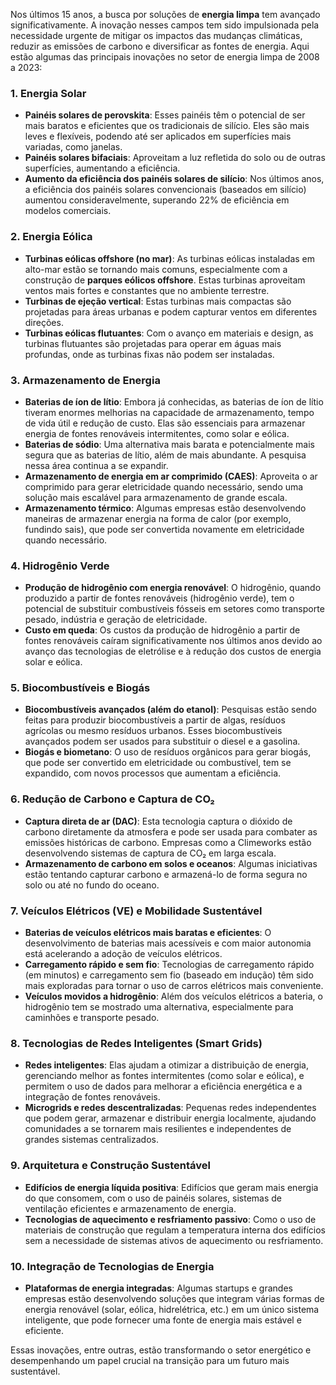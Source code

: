 Nos últimos 15 anos, a busca por soluções de **energia limpa** tem avançado significativamente. A inovação nesses campos tem sido impulsionada pela necessidade urgente de mitigar os impactos das mudanças climáticas, reduzir as emissões de carbono e diversificar as fontes de energia. Aqui estão algumas das principais inovações no setor de energia limpa de 2008 a 2023:

### 1. **Energia Solar**

* **Painéis solares de perovskita**: Esses painéis têm o potencial de ser mais baratos e eficientes que os tradicionais de silício. Eles são mais leves e flexíveis, podendo até ser aplicados em superfícies mais variadas, como janelas.
* **Painéis solares bifaciais**: Aproveitam a luz refletida do solo ou de outras superfícies, aumentando a eficiência.
* **Aumento da eficiência dos painéis solares de silício**: Nos últimos anos, a eficiência dos painéis solares convencionais (baseados em silício) aumentou consideravelmente, superando 22% de eficiência em modelos comerciais.

### 2. **Energia Eólica**

* **Turbinas eólicas offshore (no mar)**: As turbinas eólicas instaladas em alto-mar estão se tornando mais comuns, especialmente com a construção de **parques eólicos offshore**. Estas turbinas aproveitam ventos mais fortes e constantes que no ambiente terrestre.
* **Turbinas de ejeção vertical**: Estas turbinas mais compactas são projetadas para áreas urbanas e podem capturar ventos em diferentes direções.
* **Turbinas eólicas flutuantes**: Com o avanço em materiais e design, as turbinas flutuantes são projetadas para operar em águas mais profundas, onde as turbinas fixas não podem ser instaladas.

### 3. **Armazenamento de Energia**

* **Baterias de íon de lítio**: Embora já conhecidas, as baterias de íon de lítio tiveram enormes melhorias na capacidade de armazenamento, tempo de vida útil e redução de custo. Elas são essenciais para armazenar energia de fontes renováveis intermitentes, como solar e eólica.
* **Baterias de sódio**: Uma alternativa mais barata e potencialmente mais segura que as baterias de lítio, além de mais abundante. A pesquisa nessa área continua a se expandir.
* **Armazenamento de energia em ar comprimido (CAES)**: Aproveita o ar comprimido para gerar eletricidade quando necessário, sendo uma solução mais escalável para armazenamento de grande escala.
* **Armazenamento térmico**: Algumas empresas estão desenvolvendo maneiras de armazenar energia na forma de calor (por exemplo, fundindo sais), que pode ser convertida novamente em eletricidade quando necessário.

### 4. **Hidrogênio Verde**

* **Produção de hidrogênio com energia renovável**: O hidrogênio, quando produzido a partir de fontes renováveis (hidrogênio verde), tem o potencial de substituir combustíveis fósseis em setores como transporte pesado, indústria e geração de eletricidade.
* **Custo em queda**: Os custos da produção de hidrogênio a partir de fontes renováveis caíram significativamente nos últimos anos devido ao avanço das tecnologias de eletrólise e à redução dos custos de energia solar e eólica.

### 5. **Biocombustíveis e Biogás**

* **Biocombustíveis avançados (além do etanol)**: Pesquisas estão sendo feitas para produzir biocombustíveis a partir de algas, resíduos agrícolas ou mesmo resíduos urbanos. Esses biocombustíveis avançados podem ser usados para substituir o diesel e a gasolina.
* **Biogás e biometano**: O uso de resíduos orgânicos para gerar biogás, que pode ser convertido em eletricidade ou combustível, tem se expandido, com novos processos que aumentam a eficiência.

### 6. **Redução de Carbono e Captura de CO₂**

* **Captura direta de ar (DAC)**: Esta tecnologia captura o dióxido de carbono diretamente da atmosfera e pode ser usada para combater as emissões históricas de carbono. Empresas como a Climeworks estão desenvolvendo sistemas de captura de CO₂ em larga escala.
* **Armazenamento de carbono em solos e oceanos**: Algumas iniciativas estão tentando capturar carbono e armazená-lo de forma segura no solo ou até no fundo do oceano.

### 7. **Veículos Elétricos (VE) e Mobilidade Sustentável**

* **Baterias de veículos elétricos mais baratas e eficientes**: O desenvolvimento de baterias mais acessíveis e com maior autonomia está acelerando a adoção de veículos elétricos.
* **Carregamento rápido e sem fio**: Tecnologias de carregamento rápido (em minutos) e carregamento sem fio (baseado em indução) têm sido mais exploradas para tornar o uso de carros elétricos mais conveniente.
* **Veículos movidos a hidrogênio**: Além dos veículos elétricos a bateria, o hidrogênio tem se mostrado uma alternativa, especialmente para caminhões e transporte pesado.

### 8. **Tecnologias de Redes Inteligentes (Smart Grids)**

* **Redes inteligentes**: Elas ajudam a otimizar a distribuição de energia, gerenciando melhor as fontes intermitentes (como solar e eólica), e permitem o uso de dados para melhorar a eficiência energética e a integração de fontes renováveis.
* **Microgrids e redes descentralizadas**: Pequenas redes independentes que podem gerar, armazenar e distribuir energia localmente, ajudando comunidades a se tornarem mais resilientes e independentes de grandes sistemas centralizados.

### 9. **Arquitetura e Construção Sustentável**

* **Edifícios de energia líquida positiva**: Edifícios que geram mais energia do que consomem, com o uso de painéis solares, sistemas de ventilação eficientes e armazenamento de energia.
* **Tecnologias de aquecimento e resfriamento passivo**: Como o uso de materiais de construção que regulam a temperatura interna dos edifícios sem a necessidade de sistemas ativos de aquecimento ou resfriamento.

### 10. **Integração de Tecnologias de Energia**

* **Plataformas de energia integradas**: Algumas startups e grandes empresas estão desenvolvendo soluções que integram várias formas de energia renovável (solar, eólica, hidrelétrica, etc.) em um único sistema inteligente, que pode fornecer uma fonte de energia mais estável e eficiente.

Essas inovações, entre outras, estão transformando o setor energético e desempenhando um papel crucial na transição para um futuro mais sustentável.

